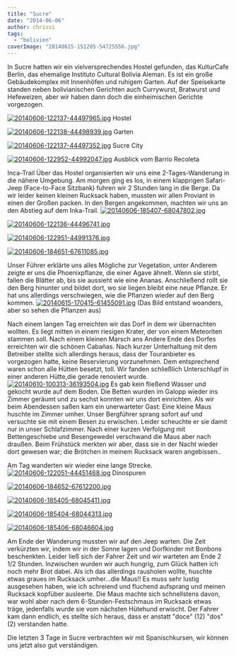 ```yaml
---
title: "Sucre"
date: "2014-06-06"
author: chrissi
tags: 
  - "bolivien"
coverImage: "20140615-151205-54725556.jpg"
---
```


In Sucre hatten wir ein vielversprechendes Hostel gefunden, das KulturCafe Berlin, das ehemalige Instituto Cultural Bolivia Aleman. Es ist ein große Gebäudekomplex mit Innenhöfen und ruhigem Garten. Auf der Speisekarte standen neben bolivianischen Gerichten auch Currywurst, Bratwurst und Hefeweizen, aber wir haben dann doch die einheimischen Gerichte vorgezogen.

[![20140606-122137-44497965.jpg](images/20140606-122137-44497965.jpg)](https://hafenstrand.wordpress.com/wp-content/uploads/2014/06/20140606-122137-44497965.jpg) Hostel

[![20140606-122138-44498939.jpg](images/20140606-122138-44498939.jpg)](https://hafenstrand.wordpress.com/wp-content/uploads/2014/06/20140606-122138-44498939.jpg) Garten

[![20140606-122137-44497352.jpg](images/20140606-122137-44497352.jpg)](https://hafenstrand.wordpress.com/wp-content/uploads/2014/06/20140606-122137-44497352.jpg) Sucre City

[![20140606-122952-44992047.jpg](images/20140606-122952-44992047.jpg)](https://hafenstrand.wordpress.com/wp-content/uploads/2014/06/20140606-122952-44992047.jpg) Ausblick vom Barrio Recoleta

Inca-Trail Über das Hostel organisierten wir uns eine 2-Tages-Wanderung in die nähere Umgebung. Am morgen ging es los, in einem klapprigen Safari-Jeep (Face-to-Face Sitzbank) fuhren wir 2 Stunden lang in die Berge. Da wir leider keinen kleinen Rucksack haben, mussten wir allen Proviant in einen der Großen packen. In den Bergen angekommen, machten wir uns an den Abstieg auf dem Inka-Trail. [![20140606-185407-68047802.jpg](images/20140606-185407-68047802.jpg)](https://hafenstrand.wordpress.com/wp-content/uploads/2014/06/20140606-185407-68047802.jpg)

[![20140606-122136-44496741.jpg](images/20140606-122136-44496741.jpg)](https://hafenstrand.wordpress.com/wp-content/uploads/2014/06/20140606-122136-44496741.jpg)

[![20140606-122951-44991376.jpg](images/20140606-122951-44991376.jpg)](https://hafenstrand.wordpress.com/wp-content/uploads/2014/06/20140606-122951-44991376.jpg)

[![20140606-184651-67611085.jpg](images/20140606-184651-67611085.jpg)](https://hafenstrand.wordpress.com/wp-content/uploads/2014/06/20140606-184651-67611085.jpg)

Unser Führer erklärte uns alles Mögliche zur Vegetation, unter Anderem zeigte er uns die Phoenixpflanze, die einer Agave ähnelt. Wenn sie stirbt, fallen die Blätter ab, bis sie aussieht wie eine Ananas. Anschließend rollt sie den Berg hinunter und bildet dort, wo sie liegen bleibt eine neue Pflanze. Er hat uns allerdings verschwiegen, wie die Pflanzen wieder auf den Berg kommen. [![20140615-170415-61455091.jpg](images/20140615-170415-61455091.jpg)](https://hafenstrand.wordpress.com/wp-content/uploads/2014/06/20140615-170415-61455091.jpg) (Das Bild entstand woanders, aber so sehen die Pflanzen aus)

Nach einem langen Tag erreichten wir das Dorf in dem wir übernachten wollten. Es liegt mitten in einem riesigen Krater, der von einem Meteoriten stammen soll. Nach einem kleinen Marsch ans Andere Ende des Dorfes erreichten wir die schönen Cabañas. Nach kurzer Unterhaltung mit dem Betreiber stellte sich allerdings heraus, dass der Touranbieter es vorgezogen hatte, keine Reservierung vorzunehmen. Dem entsprechend waren schon alle Hütten besetzt, toll. Wir fanden schließlich Unterschlupf in einer anderen Hütte,die gerade renoviert wurde. [![20140610-100313-36193504.jpg](images/20140610-100313-36193504.jpg)](https://hafenstrand.wordpress.com/wp-content/uploads/2014/06/20140610-100313-36193504.jpg) Es gab kein fließend Wasser und gekocht wurde auf dem Boden. Die Betten wurden im Galopp wieder ins Zimmer geräumt und zu sechst konnten wir uns dort einrichten. Als wir beim Abendessen saßen kam ein unerwarteter Gast: Eine kleine Maus huschte im Zimmer umher. Unser Bergführer sprang sofort auf und versuchte sie mit einem Besen zu erwischen. Leider scheuchte er sie damit nur in unser Schlafzimmer. Nach einer kurzen Verfolgung mit Bettengeschiebe und Besengewedel verschwand die Maus aber nach draußen. Beim Frühstück merkten wir aber, dass sie in der Nacht wieder dort gewesen war; die Brötchen in meinem Rucksack waren angebissen..

Am Tag wanderten wir wieder eine lange Strecke. [![20140606-122051-44451468.jpg](images/20140606-122051-44451468.jpg)](https://hafenstrand.wordpress.com/wp-content/uploads/2014/06/20140606-122051-44451468.jpg) Dinospuren

[![20140606-184652-67612200.jpg](images/20140606-184652-67612200.jpg)](https://hafenstrand.wordpress.com/wp-content/uploads/2014/06/20140606-184652-67612200.jpg)

[![20140606-185405-68045411.jpg](images/20140606-185405-68045411.jpg)](https://hafenstrand.wordpress.com/wp-content/uploads/2014/06/20140606-185405-68045411.jpg)

[![20140606-185404-68044313.jpg](images/20140606-185404-68044313.jpg)](https://hafenstrand.wordpress.com/wp-content/uploads/2014/06/20140606-185404-68044313.jpg)

[![20140606-185406-68046604.jpg](images/20140606-185406-68046604.jpg)](https://hafenstrand.wordpress.com/wp-content/uploads/2014/06/20140606-185406-68046604.jpg)

Am Ende der Wanderung mussten wir auf den Jeep warten. Die Zeit verkürzten wir, indem wir in der Sonne lagen und Dorfkinder mit Bonbons beschenkten. Leider ließ sich der Fahrer Zeit und wir warteten am Ende 2 1/2 Stunden. Inzwischen wurden wir auch hungrig, zum Glück hatten ich noch mehr Brot dabei. Als ich das allerdings rausholen wollte, huschte etwas graues im Rucksack umher...die Maus!! Es muss sehr lustig ausgesehen haben, wie ich schreiend und fluchend aufsprang und meinen Rucksack kopfüber ausleerte. Die Maus machte sich schnellstens davon, war wohl aber nach dem 6-Stunden-Festschmaus im Rucksack etwas träge, jedenfalls wurde sie vom nächsten Hütehund erwischt. Der Fahrer kam dann endlich, es stellte sich heraus, dass er anstatt "doce" (12) "dos" (2) verstanden hatte.

Die letzten 3 Tage in Sucre verbrachten wir mit Spanischkursen, wir können uns jetzt also gut verständigen.
